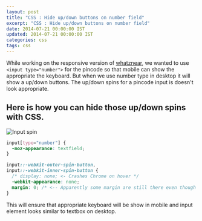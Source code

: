 ```yaml
---
layout: post
title: "CSS : Hide up/down buttons on number field"
excerpt: "CSS : Hide up/down buttons on number field"
date: 2014-07-21 00:00:00 IST
updated: 2014-07-21 00:00:00 IST
categories: css
tags: css
---
```


While working on the responsive version of [whatznear](http://whatznear.com), we wanted to use `<input type="number">` for the pincode so that mobile can show the appropriate the keyboard. But when we use number type in desktop it will show a up/down buttons. The up/down spins for a pincode input is doesn't look appropriate.

## Here is how you can hide those up/down spins with CSS.

![Input spin](http://i653.photobucket.com/albums/uu253/revathskumar/Coderepo/2014/07/5ffea443-1a5f-424c-9650-407158a048be_zpsa4806bc6.png)

```css
input[type="number"] {
  -moz-appearance: textfield;
}

input::-webkit-outer-spin-button,
input::-webkit-inner-spin-button {
  /* display: none; <- Crashes Chrome on hover */
  -webkit-appearance: none;
  margin: 0; /* <-- Apparently some margin are still there even though it's hidden */
}
```

This will ensure that appropriate keyboard will be show in mobile and input element looks
similar to textbox on desktop.
